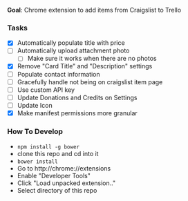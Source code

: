 **Goal**: Chrome extension to add items from Craigslist to Trello

### Tasks
- [x] Automatically populate title with price
- [ ] Automatically upload attachment photo
  - [ ] Make sure it works when there are no photos
- [x] Remove "Card Title" and "Description" settings
- [ ] Populate contact information
- [ ] Gracefully handle not being on craigslist item page
- [ ] Use custom API key
- [ ] Update Donations and Credits on Settings
- [ ] Update Icon
- [x] Make manifest permissions more granular

### How To Develop
- `npm install -g bower`
- clone this repo and cd into it
- `bower install`
- Go to http://chrome://extensions
- Enable "Developer Tools"
- Click "Load unpacked extension.."
- Select directory of this repo

